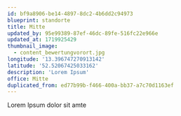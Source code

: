 ```yaml
---
id: bf9a8906-be14-4897-8dc2-4b6dd2c94973
blueprint: standorte
title: Mitte
updated_by: 95e99389-87ef-46dc-89fe-516fc22e966e
updated_at: 1719925429
thumbnail_image:
  - content_bewertungvorort.jpg
longitude: '13.396747270913142'
latitude: '52.52067425033162'
description: 'Lorem Ipsum'
office: Mitte
duplicated_from: ed77b99b-f466-400a-bb37-a7c70d1163ef
---
```

Lorem Ipsum dolor sit amte